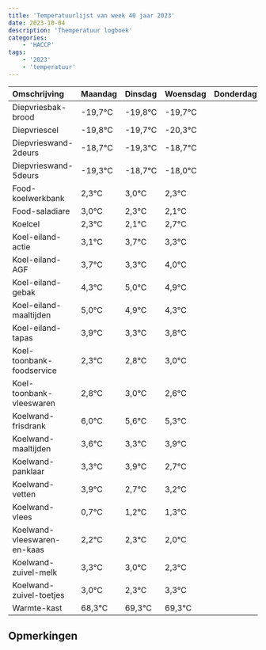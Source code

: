 ```yaml
---
title: 'Temperatuurlijst van week 40 jaar 2023'
date: 2023-10-04
description: 'Themperatuur logboek'
categories:
    - 'HACCP'
tags:
    - '2023'
    - 'temperatuur'
---
```

|Omschrijving|Maandag|Dinsdag|Woensdag|Donderdag|Vrijdag|Zaterdag|Zondag|
|:---|:---|:---|:---|:---|:---|:---|:---|
|Diepvriesbak-brood|-19,7°C|-19,8°C|-19,7°C| | | | |
|Diepvriescel|-19,8°C|-19,7°C|-20,3°C| | | | |
|Diepvrieswand-2deurs|-18,7°C|-19,3°C|-18,7°C| | | | |
|Diepvrieswand-5deurs|-19,3°C|-18,7°C|-18,0°C| | | | |
|Food-koelwerkbank|2,3°C|3,0°C|2,3°C| | | | |
|Food-saladiare|3,0°C|2,3°C|2,1°C| | | | |
|Koelcel|2,3°C|2,1°C|2,7°C| | | | |
|Koel-eiland-actie|3,1°C|3,7°C|3,3°C| | | | |
|Koel-eiland-AGF|3,7°C|3,3°C|4,0°C| | | | |
|Koel-eiland-gebak|4,3°C|5,0°C|4,9°C| | | | |
|Koel-eiland-maaltijden|5,0°C|4,9°C|4,3°C| | | | |
|Koel-eiland-tapas|3,9°C|3,3°C|3,8°C| | | | |
|Koel-toonbank-foodservice|2,3°C|2,8°C|3,0°C| | | | |
|Koel-toonbank-vleeswaren|2,8°C|3,0°C|2,6°C| | | | |
|Koelwand-frisdrank|6,0°C|5,6°C|5,3°C| | | | |
|Koelwand-maaltijden|3,6°C|3,3°C|3,9°C| | | | |
|Koelwand-panklaar|3,3°C|3,9°C|2,7°C| | | | |
|Koelwand-vetten|3,9°C|2,7°C|3,2°C| | | | |
|Koelwand-vlees|0,7°C|1,2°C|1,3°C| | | | |
|Koelwand-vleeswaren-en-kaas|2,2°C|2,3°C|2,0°C| | | | |
|Koelwand-zuivel-melk|3,3°C|3,0°C|2,3°C| | | | |
|Koelwand-zuivel-toetjes|3,0°C|2,3°C|3,3°C| | | | |
|Warmte-kast|68,3°C|69,3°C|69,3°C| | | | |

## Opmerkingen


